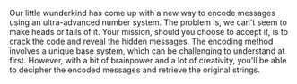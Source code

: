 Our little wunderkind has come up with a new way to encode messages using an ultra-advanced number system. The problem is, we can't seem to make heads or tails of it. Your mission, should you choose to accept it, is to crack the code and reveal the hidden messages.
The encoding method involves a unique base system, which can be challenging to understand at first. However, with a bit of brainpower and a lot of creativity, you'll be able to decipher the encoded messages and retrieve the original strings.
